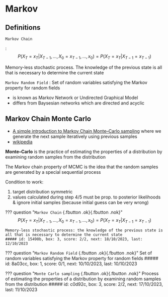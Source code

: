 # Markov

## Definitions

`Markov Chain`

: $$P(X_T = x_T | X_{T-1}, ..., X_{0} = x_{T-1}, ..., x_{0})=P(X_T = x_T | X_{T-1} = x_{T-1})$$

Memory-less stochastic process. The knowledge of the previous state is all that is necessary to determine the current state

`Markov Random Field`
: Set of random variables satisfying the Markov property for random fields

- is known as Markov Network or Undirected Graphical Model
- differs from  Baysesian networks which are directed and acyclic

## Markov Chain Monte Carlo

- [A simple introduction to Markov Chain Monte–Carlo sampling](https://link.springer.com/content/pdf/10.3758/s13423-016-1015-8.pdf) where we generate the next sample iteratively using previous samples
- [wikipedia](https://fr.wikipedia.org/wiki/M%C3%A9thode_de_Monte-Carlo_par_cha%C3%AEnes_de_Markov)

**Monte–Carlo** is the practice of estimating the properties of a distribution by examining random samples from the distribution

The Markov chain property of MCMC is the idea that the random samples are generated by a special sequential process

Condition to work:

  1. target distribution symmetric
  2. values calculated during step 4/5 must be prop. to posterior likelihoods & ignore initial samples (because initial guess can be very wrong)

??? question "`Markov Chain` [](){.fbutton .ok}[](){.fbutton .nok}"
    $$P(X_T = x_T | X_{T-1}, ..., X_{0} = x_{T-1}, ..., x_{0})=P(X_T = x_T | X_{T-1} = x_{T-1})$$

    Memory-less stochastic process: the knowledge of the previous state is all that is necessary to determine the current state
    ##### id: 15490b, box: 3, score: 2/2, next: 18/10/2023, last: 12/10/2023

??? question "`Markov Random Field` [](){.fbutton .ok}[](){.fbutton .nok}"
    Set of random variables satisfying the Markov property for random fields
    ##### id: 8a03cc, box: 1, score: 0/1, next: 10/10/2023, last: 10/10/2023

??? question "`Monte Carlo sampling` [](){.fbutton .ok}[](){.fbutton .nok}"
    Process of estimating the properties of a distribution by examining random samples from the distribution
    ##### id: c0d92c, box: 3, score: 2/2, next: 17/10/2023, last: 11/10/2023
